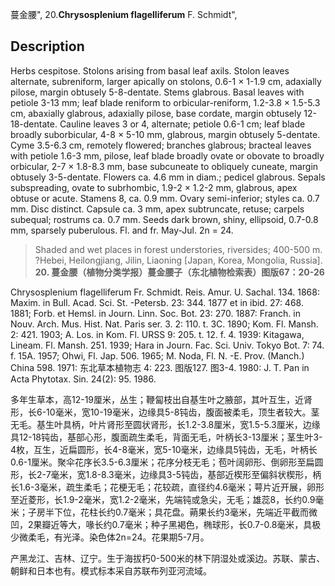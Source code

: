 蔓金腰",
20.**Chrysosplenium flagelliferum** F. Schmidt",

## Description
Herbs cespitose. Stolons arising from basal leaf axils. Stolon leaves alternate, subreniform, larger apically on stolons, 0.6-1 × 1-1.9 cm, adaxially pilose, margin obtusely 5-8-dentate. Stems glabrous. Basal leaves with petiole 3-13 mm; leaf blade reniform to orbicular-reniform, 1.2-3.8 × 1.5-5.3 cm, abaxially glabrous, adaxially pilose, base cordate, margin obtusely 12-18-dentate. Cauline leaves 3 or 4, alternate; petiole 0.6-1 cm; leaf blade broadly suborbicular, 4-8 × 5-10 mm, glabrous, margin obtusely 5-dentate. Cyme 3.5-6.3 cm, remotely flowered; branches glabrous; bracteal leaves with petiole 1.6-3 mm, pilose, leaf blade broadly ovate or obovate to broadly orbicular, 2-7 × 1.8-8.3 mm, base subcuneate to obliquely cuneate, margin obtusely 3-5-dentate. Flowers ca. 4.6 mm in diam.; pedicel glabrous. Sepals subspreading, ovate to subrhombic, 1.9-2 × 1.2-2 mm, glabrous, apex obtuse or acute. Stamens 8, ca. 0.9 mm. Ovary semi-inferior; styles ca. 0.7 mm. Disc distinct. Capsule ca. 3 mm, apex subtruncate, retuse; carpels subequal; rostrums ca. 0.7 mm. Seeds dark brown, shiny, ellipsoid, 0.7-0.8 mm, sparsely puberulous. Fl. and fr. May-Jul. 2n = 24.

> Shaded and wet places in forest understories, riversides; 400-500 m. ?Hebei, Heilongjiang, Jilin, Liaoning [Japan, Korea, Mongolia, Russia].
**20. 蔓金腰（植物分类学报）蔓金腰子（东北植物检索表）图版67：20-26**

Chrysosplenium flagelliferum Fr. Schmidt. Reis. Amur. U. Sachal. 134. 1868: Maxim. in Bull. Acad. Sci. St. -Petersb. 23: 344. 1877 et in ibid. 27: 468. 1881; Forb. et Hemsl. in Journ. Linn. Soc. Bot. 23: 270. 1887: Franch. in Nouv. Arch. Mus. Hist. Nat. Paris ser. 3. 2: 110. t. 3C. 1890; Kom. Fl. Mansh. 2: 421. 1903; A. Los. in Kom. Fl. URSS 9: 205. t. 12. f. 4. 1939: Kitagawa, Lineam. Fl. Mansh. 251. 1939; Hara in Journ. Fac. Sci. Univ. Tokyo Bot. 7: 74. f. 15A. 1957; Ohwi, Fl. Jap. 506. 1965; M. Noda, Fl. N. -E. Prov. (Manch.) China 598. 1971: 东北草本植物志 4: 223. 图版127. 图3-4. 1980: J. T. Pan in Acta Phytotax. Sin. 24(2): 95. 1986.

多年生草本，高12-19厘米，丛生；鞭匐枝出自基生叶之腋部，其叶互生，近肾形，长6-10毫米，宽10-19毫米，边缘具5-8钝齿，腹面被柔毛，顶生者较大。茎无毛。基生叶具柄，叶片肾形至圆状肾形，长1.2-3.8厘米，宽1.5-5.3厘米，边缘具12-18钝齿，基部心形，腹面疏生柔毛，背面无毛，叶柄长3-13厘米；茎生叶3-4枚，互生，近扁圆形，长4-8毫米，宽5-10毫米，边缘具5钝齿，无毛，叶柄长0.6-1厘米。聚伞花序长3.5-6.3厘米；花序分枝无毛；苞叶阔卵形、倒卵形至扁圆形，长2-7毫米，宽1.8-8.3毫米，边缘具3-5钝齿，基部近楔形至偏斜状楔形，柄长1.6-3毫米，疏生柔毛；花梗无毛；花较疏，直径约4.6毫米；萼片近开展，卵形至近菱形，长1.9-2毫米，宽1.2-2毫米，先端钝或急尖，无毛；雄蕊8，长约0.9毫米；子房半下位，花柱长约0.7毫米；具花盘。蒴果长约3毫米，先端近平截而微凹，2果瓣近等大，喙长约0.7毫米；种子黑褐色，椭球形，长0.7-0.8毫米，具极少微柔毛，有光泽。染色体2n=24。花果期5-7月。

产黑龙江、吉林、辽宁。生于海拔朽0-500米的林下阴湿处或溪边。苏联、蒙古、朝鲜和日本也有。模式标本采自苏联布列亚河流域。
